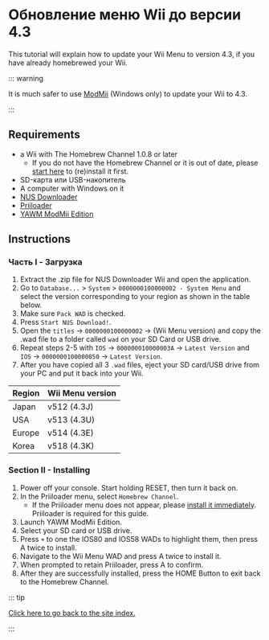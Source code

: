 # Обновление меню Wii до версии 4.3

This tutorial will explain how to update your Wii Menu to version 4.3, if you have already homebrewed your Wii.

::: warning

It is much safer to use [ModMii](modmii) (Windows only) to update your Wii to 4.3.

:::

## Requirements

- a Wii with The Homebrew Channel 1.0.8 or later
  - If you do not have the Homebrew Channel or it is out of date, please [start here](get-started) to (re)install it first.
- SD-карта или USB-накопитель
- A computer with Windows on it
- [NUS Downloader](https://github.com/WiiDatabase/nusdownloader/releases/latest)
- [Priiloader](priiloader)
- [YAWM ModMii Edition](https://oscwii.org/library/app/yawmme)

## Instructions

### Часть I - Загрузка

1. Extract the .zip file for NUS Downloader Wii and open the application.
2. Go to `Database...` > `System` > `0000000100000002 - System Menu` and select the version corresponding to your region as shown in the table below.
3. Make sure `Pack WAD` is checked.
4. Press `Start NUS Download!`.
5. Open the `titles` -> `0000000100000002` -> (Wii Menu version) and copy the .wad file to a folder called `wad` on your SD Card or USB drive.
6. Repeat steps 2-5 with `IOS` -> `000000010000003A` -> `Latest Version` and `IOS` -> `0000000100000050` -> `Latest Version`.
7. After you have copied all 3 `.wad` files, eject your SD card/USB drive from your PC and put it back into your Wii.

| Region | Wii Menu version                               |
| ------ | ---------------------------------------------- |
| Japan  | v512 (4.3J) |
| USA    | v513 (4.3U) |
| Europe | v514 (4.3E) |
| Korea  | v518 (4.3K) |

### Section II - Installing

1. Power off your console. Start holding RESET, then turn it back on.
2. In the Priiloader menu, select `Homebrew Channel`.
   - If the Priiloader menu does not appear, please [install it immediately](priiloader). Priiloader is required for this guide.
3. Launch YAWM ModMii Edition.
4. Select your SD card or USB drive.
5. Press `+` to one the IOS80 and IOS58 WADs to highlight them, then press A twice to install.
6. Navigate to the Wii Menu WAD and press A twice to install it.
7. When prompted to retain Priiloader, press A to confirm.
8. After they are successfully installed, press the HOME Button to exit back to the Homebrew Channel.

::: tip

[Click here to go back to the site index.](site-navigation)

:::
